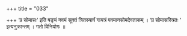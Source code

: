 +++
title = "033"

+++
‘प्र सोमासः' इति षडृचं नवमं सूक्तं त्रितस्यार्षं गायत्रं पवमानसोमदेवताकम् । ‘प्र सोमासस्त्रितः ' इत्यनुक्रान्तम् । गतो विनियोगः ॥